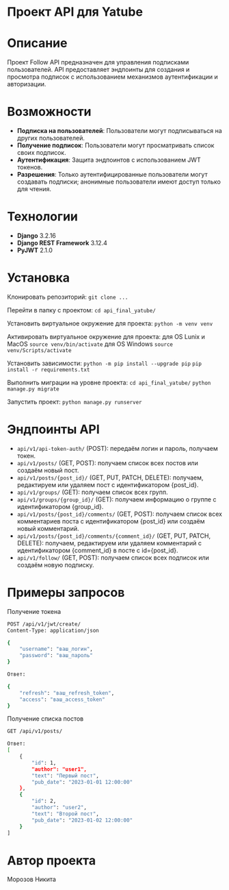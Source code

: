 # Проект API для Yatube

# Описание
Проект Follow API предназначен для управления подписками пользователей. API предоставляет эндпоинты для создания и просмотра подписок с использованием механизмов аутентификации и авторизации.

# Возможности
- **Подписка на пользователей**: Пользователи могут подписываться на других пользователей.
- **Получение подписок**: Пользователи могут просматривать список своих подписок.
- **Аутентификация**: Защита эндпоинтов с использованием JWT токенов.
- **Разрешения**: Только аутентифицированные пользователи могут создавать подписки; анонимные пользователи имеют доступ только для чтения.

# Технологии
- **Django** 3.2.16
- **Django REST Framework** 3.12.4
- **PyJWT** 2.1.0

# Установка
Клонировать репозиторий:
`git clone ...`

Перейти в папку с проектом:
`cd api_final_yatube/ `

Установить виртуальное окружение для проекта:
`python -m venv venv`

Активировать виртуальное окружение для проекта:
для OS Lunix и MacOS
`source venv/bin/activate`
для OS Windows
`source venv/Scripts/activate`

Установить зависимости:
`python -m pip install --upgrade pip`
`pip install -r requirements.txt`

Выполнить миграции на уровне проекта:
`cd api_final_yatube/`
`python manage.py migrate`

Запустить проект:
`python manage.py runserver`

# Эндпоинты API

- `api/v1/api-token-auth/` (POST): передаём логин и пароль, получаем токен.
- `api/v1/posts/` (GET, POST): получаем список всех постов или создаём новый пост.
- `api/v1/posts/{post_id}/` (GET, PUT, PATCH, DELETE): получаем, редактируем или удаляем пост с идентификатором {post_id}.
- `api/v1/groups/` (GET): получаем список всех групп.
- `api/v1/groups/{group_id}/` (GET): получаем информацию о группе с идентификатором {group_id}.
- `api/v1/posts/{post_id}/comments/` (GET, POST): получаем список всех комментариев поста с идентификатором {post_id} или создаём новый комментарий.
- `api/v1/posts/{post_id}/comments/{comment_id}/` (GET, PUT, PATCH, DELETE): получаем, редактируем или удаляем комментарий с идентификатором {comment_id} в посте с id={post_id}.
- `api/v1/follow/` (GET, POST): получаем список всех подписок или создаём новую подписку.


# Примеры запросов


Получение токена
```sh
POST /api/v1/jwt/create/
Content-Type: application/json

{
    "username": "ваш_логин",
    "password": "ваш_пароль"
}

Ответ:

{
    "refresh": "ваш_refresh_token",
    "access": "ваш_access_token"
}

```

Получение списка постов

```sh
GET /api/v1/posts/

Ответ:
[
    {
        "id": 1,
        "author": "user1",
        "text": "Первый пост",
        "pub_date": "2023-01-01 12:00:00"
    },
    {
        "id": 2,
        "author": "user2",
        "text": "Второй пост",
        "pub_date": "2023-01-02 12:00:00"
    }
]

```
# Автор проекта
Морозов Никита 
